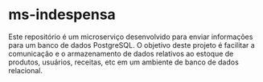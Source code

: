 # ms-indespensa
Este repositório é um microserviço desenvolvido para enviar informações para um banco de dados PostgreSQL. O objetivo deste projeto é facilitar a comunicação e o  armazenamento de dados relativos ao estoque de produtos, usuários, receitas, etc em um ambiente de banco de dados relacional.
